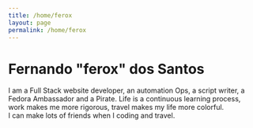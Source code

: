 ```yaml
---
title: /home/ferox
layout: page
permalink: /home/ferox
---
```


# Fernando "ferox" dos Santos

I am a Full Stack website developer, an automation Ops, a script writer, a Fedora Ambassador and a Pirate. Life is a continuous learning process, work makes me more rigorous, travel makes my life more colorful.<br/>
I can make lots of friends when I coding and travel.
